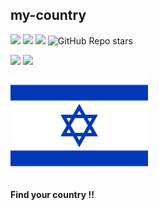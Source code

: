 
## my-country

<img src="https://img.shields.io/badge/project%20name-my--country-orange">
<img src="https://img.shields.io/github/followers/devs-clan?style=social"> <img src="https://img.shields.io/github/forks/devs-clan/devs-clan-site?style=social"> <img alt="GitHub Repo stars" src="https://img.shields.io/github/stars/devs-clan/devs-clan-site?style=social">

<img src="https://img.shields.io/badge/project in process-darkgreen">  <img src="https://img.shields.io/badge/available to use-green">

<img src="iamges\my-coutry-flag.svg" width="220px" alt="&#x1F1EE;&#x1F1F1;">

#### Find your country !!